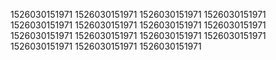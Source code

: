 1526030151971
1526030151971
1526030151971
1526030151971
1526030151971
1526030151971
1526030151971
1526030151971
1526030151971
1526030151971
1526030151971
1526030151971
1526030151971
1526030151971
1526030151971